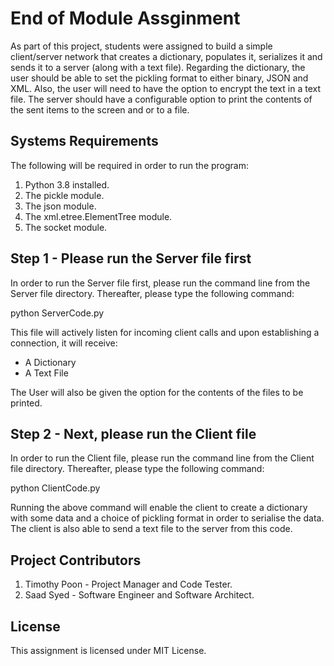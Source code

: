 # End of Module Assginment

As part of this project, students were assigned to build a simple client/server network that creates a dictionary, populates it, serializes it and sends it to a server (along with a text file). Regarding the dictionary, the user should be able to set the pickling format to either binary, JSON and XML. Also, the user will need to have the option to encrypt the text in a text file. The server should have a configurable option to print the contents of the sent items to the screen and or to a file. 

## Systems Requirements

The following will be required in order to run the program:
1. Python 3.8 installed.
2. The pickle module.
3. The json module.
4. The xml.etree.ElementTree module. 
5. The socket module.

## Step 1 - Please run the Server file first

In order to run the Server file first, please run the command line from the Server file directory. Thereafter, please type the following command:

python ServerCode.py

This file will actively listen for incoming client calls and upon establishing a connection, it will receive:
- A Dictionary
- A Text File

The User will also be given the option for the contents of the files to be printed.

## Step 2 - Next, please run the Client file

In order to run the Client file, please run the command line from the Client file directory. Thereafter, please type the following command:

python ClientCode.py

Running the above command will enable the client to create a dictionary with some data and a choice of pickling format in order to serialise the data. The client is also able to send a text file to the server from this code.

## Project Contributors
1. Timothy Poon - Project Manager and Code Tester.
2. Saad Syed - Software Engineer and Software Architect.

## License

This assignment is licensed under MIT License.